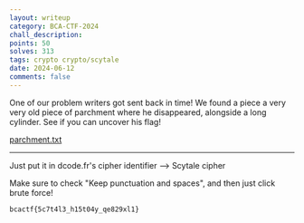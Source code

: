 ```yaml
---
layout: writeup
category: BCA-CTF-2024
chall_description:
points: 50
solves: 313
tags: crypto crypto/scytale
date: 2024-06-12
comments: false
---
```


One of our problem writers got sent back in time! We found a piece a very very old piece of parchment where he disappeared, alongside a long cylinder. See if you can uncover his flag!

[parchment.txt](https://github.com/Nightxade/ctf-writeups/tree/master/assets/CTFs/BCA-CTF-2024/parchment.txt)  

---

Just put it in dcode.fr's cipher identifier --> Scytale cipher  

Make sure to check "Keep punctuation and spaces", and then just click brute force!  

    bcactf{5c7t4l3_h15t04y_qe829xl1}